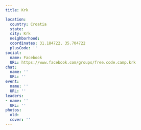 ```yaml
---
title: Krk

location:
  country: Croatia
  state: 
  city: Krk
  neighborhood: 
  coordinates: 31.184722, 35.704722
  plusCode: ''
social:
  name: Facebook
  URL: https://www.facebook.com/groups/free.code.camp.krk
chat:
  name: ''
  URL: ''
event:
  name: ''
  URL: ''
leaders:
- name: ''
  URL: ''
photos:
  old: 
  cover: ''
---
```

